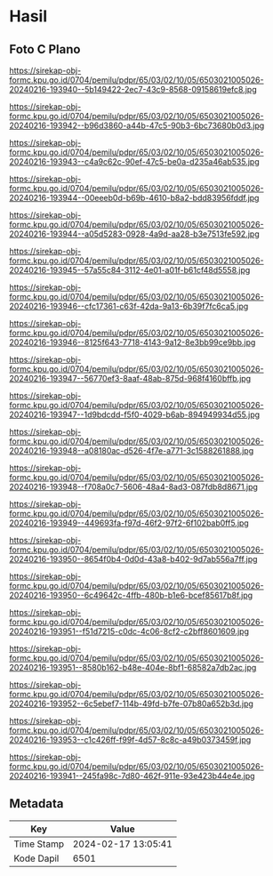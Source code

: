 # Hasil

## Foto C Plano

https://sirekap-obj-formc.kpu.go.id/0704/pemilu/pdpr/65/03/02/10/05/6503021005026-20240216-193940--5b149422-2ec7-43c9-8568-09158619efc8.jpg

https://sirekap-obj-formc.kpu.go.id/0704/pemilu/pdpr/65/03/02/10/05/6503021005026-20240216-193942--b96d3860-a44b-47c5-90b3-6bc73680b0d3.jpg

https://sirekap-obj-formc.kpu.go.id/0704/pemilu/pdpr/65/03/02/10/05/6503021005026-20240216-193943--c4a9c62c-90ef-47c5-be0a-d235a46ab535.jpg

https://sirekap-obj-formc.kpu.go.id/0704/pemilu/pdpr/65/03/02/10/05/6503021005026-20240216-193944--00eeeb0d-b69b-4610-b8a2-bdd83956fddf.jpg

https://sirekap-obj-formc.kpu.go.id/0704/pemilu/pdpr/65/03/02/10/05/6503021005026-20240216-193944--a05d5283-0928-4a9d-aa28-b3e7513fe592.jpg

https://sirekap-obj-formc.kpu.go.id/0704/pemilu/pdpr/65/03/02/10/05/6503021005026-20240216-193945--57a55c84-3112-4e01-a01f-b61cf48d5558.jpg

https://sirekap-obj-formc.kpu.go.id/0704/pemilu/pdpr/65/03/02/10/05/6503021005026-20240216-193946--cfc17361-c63f-42da-9a13-6b39f7fc6ca5.jpg

https://sirekap-obj-formc.kpu.go.id/0704/pemilu/pdpr/65/03/02/10/05/6503021005026-20240216-193946--8125f643-7718-4143-9a12-8e3bb99ce9bb.jpg

https://sirekap-obj-formc.kpu.go.id/0704/pemilu/pdpr/65/03/02/10/05/6503021005026-20240216-193947--56770ef3-8aaf-48ab-875d-968f4160bffb.jpg

https://sirekap-obj-formc.kpu.go.id/0704/pemilu/pdpr/65/03/02/10/05/6503021005026-20240216-193947--1d9bdcdd-f5f0-4029-b6ab-894949934d55.jpg

https://sirekap-obj-formc.kpu.go.id/0704/pemilu/pdpr/65/03/02/10/05/6503021005026-20240216-193948--a08180ac-d526-4f7e-a771-3c1588261888.jpg

https://sirekap-obj-formc.kpu.go.id/0704/pemilu/pdpr/65/03/02/10/05/6503021005026-20240216-193948--f708a0c7-5606-48a4-8ad3-087fdb8d8671.jpg

https://sirekap-obj-formc.kpu.go.id/0704/pemilu/pdpr/65/03/02/10/05/6503021005026-20240216-193949--449693fa-f97d-46f2-97f2-6f102bab0ff5.jpg

https://sirekap-obj-formc.kpu.go.id/0704/pemilu/pdpr/65/03/02/10/05/6503021005026-20240216-193950--8654f0b4-0d0d-43a8-b402-9d7ab556a7ff.jpg

https://sirekap-obj-formc.kpu.go.id/0704/pemilu/pdpr/65/03/02/10/05/6503021005026-20240216-193950--6c49642c-4ffb-480b-b1e6-bcef85617b8f.jpg

https://sirekap-obj-formc.kpu.go.id/0704/pemilu/pdpr/65/03/02/10/05/6503021005026-20240216-193951--f51d7215-c0dc-4c06-8cf2-c2bff8601609.jpg

https://sirekap-obj-formc.kpu.go.id/0704/pemilu/pdpr/65/03/02/10/05/6503021005026-20240216-193951--8580b162-b48e-404e-8bf1-68582a7db2ac.jpg

https://sirekap-obj-formc.kpu.go.id/0704/pemilu/pdpr/65/03/02/10/05/6503021005026-20240216-193952--6c5ebef7-114b-49fd-b7fe-07b80a652b3d.jpg

https://sirekap-obj-formc.kpu.go.id/0704/pemilu/pdpr/65/03/02/10/05/6503021005026-20240216-193953--c1c426ff-f99f-4d57-8c8c-a49b0373459f.jpg

https://sirekap-obj-formc.kpu.go.id/0704/pemilu/pdpr/65/03/02/10/05/6503021005026-20240216-193941--245fa98c-7d80-462f-911e-93e423b44e4e.jpg


## Metadata

| Key        | Value               |
| ---------- | ------------------- |
| Time Stamp | 2024-02-17 13:05:41 |
| Kode Dapil | 6501                |



